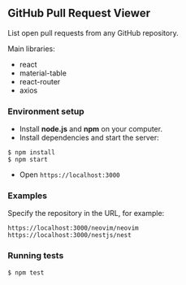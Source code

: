 ## GitHub Pull Request Viewer

List open pull requests from any GitHub repository.

Main libraries:
- react
- material-table
- react-router
- axios

### Environment setup

- Install **node.js** and **npm** on your computer.
- Install dependencies and start the server:
```shell
$ npm install
$ npm start
```
- Open `https://localhost:3000`

### Examples

Specify the repository in the URL, for example:
```
https://localhost:3000/neovim/neovim
https://localhost:3000/nestjs/nest
```

### Running tests

```shell
$ npm test
```
